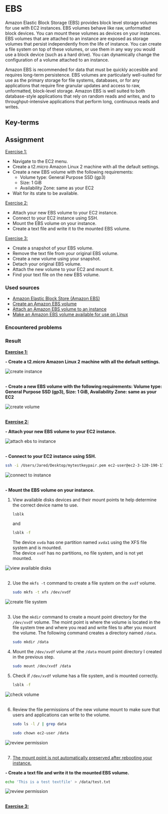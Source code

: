 # EBS
Amazon Elastic Block Storage (EBS) provides block level storage volumes for use with EC2 instances. EBS volumes behave like raw, unformatted block devices. You can mount these volumes as devices on your instances. EBS volumes that are attached to an instance are exposed as storage volumes that persist independently from the life of instance. You can create a file system on top of these volumes, or use them in any way you would use a block device (such as a hard drive). You can dynamically change the configuration of a volume attached to an instance.

Amazon EBS is recommended for data that must be quickly accesible and requires long-term persistence. EBS volumes are particularly well-suited for use as the primary storage for file systems, databases, or for any applications that require fine granular updates and access to raw, unformatted, block-level storage. Amazon EBS is well suited to both database-style applications that rely on random reads and writes, and to throughput-intensive applications that perform long, continuous reads and writes.

## Key-terms

## Assignment

<ins>Exercise 1:</ins>
- Navigate to the EC2 menu.
- Create a t2.micro Amazon Linux 2 machine with all the default settings.
- Create a new EBS volume with the following requirements:
    - Volume type: General Purpose SSD (gp3)
    - Size: 1 GiB
    - Availability Zone: same as your EC2
- Wait for its state to be available.

<ins>Exercise 2:</ins>
- Attach your new EBS volume to your EC2 instance.
- Connect to your EC2 instance using SSH.
- Mount the EBS volume on your instance.
- Create a text file and write it to the mounted EBS volume.

<ins>Exercise 3:</ins>
- Create a snapshot of your EBS volume.
- Remove the text file from your original EBS volume.
- Create a new volume using your snapshot.
- Detach your original EBS volume.
- Attach the new volume to your EC2 and mount it.
- Find your text file on the new EBS volume.

### Used sources
- [Amazon Elastic Block Store (Amazon EBS)](https://docs.aws.amazon.com/AWSEC2/latest/UserGuide/AmazonEBS.html)
- [Create an Amazon EBS volume](https://docs.aws.amazon.com/AWSEC2/latest/UserGuide/ebs-creating-volume.html)
- [Attach an Amazon EBS volume to an instance](https://docs.aws.amazon.com/AWSEC2/latest/UserGuide/ebs-attaching-volume.html)
- [Make an Amazon EBS volume available for use on Linux](https://docs.aws.amazon.com/AWSEC2/latest/UserGuide/ebs-using-volumes.html)

### Encountered problems


### Result

**<ins>Exercise 1:</ins>**

**- Create a t2.micro Amazon Linux 2 machine with all the default settings.**

![create instance](/04_AWS_1/images/08_ebs1-1.png)<br><br>

**- Create a new EBS volume with the following requirements: Volume type: General Purpose SSD (gp3), Size: 1 GiB, Availability Zone: same as your EC2**

![create volume](/04_AWS_1/images/08_ebs1-2.png)<br><br>

**<ins>Exercise 2:</ins>**

**- Attach your new EBS volume to your EC2 instance.**

![attach ebs to instance](/04_AWS_1/images/08_ebs2-1.png)<br><br>

**- Connect to your EC2 instance using SSH.**

```bash
ssh -i /Users/Jared/Desktop/mytestkeypair.pem ec2-user@ec2-3-120-190-177.eu-central-1.compute.amazonaws.com
```

![connect to instance](/04_AWS_1/images/08_ebs2-2.png)<br><br>

**- Mount the EBS volume on your instance.**

1. View available disks devices and their mount points te help determine the correct device name to use.

    ```bash
    lsblk
    ```
    
    and

    ```bash
    lsblk -f
    ```

    The device `xvda` has one partition named `xvda1` using the XFS file system and is mounted.  
    The device `xvdf` has no partitions, no file system, and is not yet mounted.

![view available disks](/04_AWS_1/images/08_ebs2-3-1.png)<br><br>

2. Use the `mkfs -t` command to create a file system on the `xvdf` volume.

    ```bash
    sudo mkfs -t xfs /dev/xvdf
    ```

![create file system](/04_AWS_1/images/08_ebs2-3-2.png)<br><br>

3. Use the `mkdir` command to create a mount point directory for the `/dev/xvdf` volume. The moint point is where the volume is located in the file system tree and where you read and write files to after you mount the volume. The following command creates a directory named `/data`.

    ```bash
    sudo mkdir /data
    ```
4. Mount the `/dev/xvdf` volume at the `/data` mount point directory I created in the previous step.

    ```bash
    sudo mount /dev/xvdf /data
    ```
5. Check if `/dev/xvdf` volume has a file system, and is mounted correctly.

    ```bash
    lsblk -f
    ```
![check volume](/04_AWS_1/images/08_ebs2-3-5.png)<br><br>

6. Review the file permissions of the new volume mount to make sure that users and applications can write to the volume.

    ```bash
    sudo ls -l / | grep data
    ```

    ```bash
    sudo chown ec2-user /data
    ```

![review permission](/04_AWS_1/images/08_ebs2-3-6.png)<br><br>

7. <ins>The mount point is not automatically preserved after rebooting your instance.</ins>

**- Create a text file and write it to the mounted EBS volume.**

```bash
echo 'This is a test textfile' > /data/test.txt
```

![review permission](/04_AWS_1/images/08_ebs2-4.png)<br><br>

**<ins>Exercise 3:</ins>**